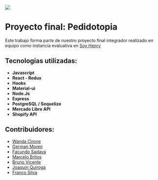 <p align='left'>
    <img src='https://static.wixstatic.com/media/85087f_0d84cbeaeb824fca8f7ff18d7c9eaafd~mv2.png/v1/fill/w_160,h_30,al_c,q_85,usm_0.66_1.00_0.01/Logo_completo_Color_1PNG.webp' </img>
</p>

# Proyecto final: Pedidotopia

Este trabajo forma parte de nuestro proyecto final integrador realizado en equipo como instancia evaluativa en [Soy Henry](https://www.soyhenry.com/)

## Tecnologías utilizadas: 

* __Javascript__
* __React - Redux__
* __Hooks__
* __Material-ui__
* __Node.Js__
* __Express__
* __PostgreSQL / Sequelize__
* __Mercado Libre API__
* __Shopify API__


## Contribuidores: 

* [Wanda Cirone](https://github.com/WanCirone)
* [German Moren](https://github.com/GerMoren)
* [Facundo Sadava](https://github.com/facusada)
* [Marcelo Britos](https://github.com/MarceloBritos)
* [Bruno Vicente](https://github.com/brdionel)
* [Joaquin Quiroga](https://github.com/joaquinquiroga22)
* [Franco Silva](https://github.com/francoderweb)
